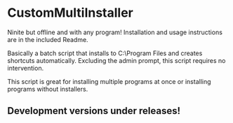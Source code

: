 # CustomMultiInstaller
Ninite but offline and with any program! 
Installation and usage instructions are in the included Readme.

Basically a batch script that installs to C:\Program Files and creates shortcuts automatically.
Excluding the admin prompt, this script requires no intervention.

This script is great for installing multiple programs at once or installing programs without installers.

Development versions under releases!
------------------------------------
